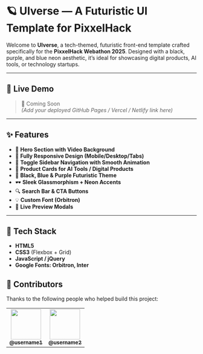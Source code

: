

# 🪐 UIverse — A Futuristic UI Template for PixxelHack

Welcome to **UIverse**, a tech-themed, futuristic front-end template crafted specifically for the **PixxelHack Webathon 2025**. Designed with a black, purple, and blue neon aesthetic, it’s ideal for showcasing digital products, AI tools, or technology startups.

---

## 🚀 Live Demo

> 🔗 Coming Soon  
*(Add your deployed GitHub Pages / Vercel / Netlify link here)*

---

## ✨ Features

- 🎥 **Hero Section with Video Background**  
- 📱 **Fully Responsive Design (Mobile/Desktop/Tabs)**  
- 🧭 **Toggle Sidebar Navigation with Smooth Animation**  
- 🧠 **Product Cards for AI Tools / Digital Products**  
- 🧊 **Black, Blue & Purple Futuristic Theme**  
- 🕶️ **Sleek Glassmorphism + Neon Accents**  
- 🔍 **Search Bar & CTA Buttons**  
- 💡 **Custom Font (Orbitron)**  
- 💬 **Live Preview Modals**

---

## 🧩 Tech Stack

- **HTML5**
- **CSS3** (Flexbox + Grid)
- **JavaScript / jQuery**
- **Google Fonts: Orbitron, Inter**


## 🤝 Contributors

Thanks to the following people who helped build this project:

<table>
  <tr>
    <td align="center">
      <a href="https://github.com/Aryan">
        <img src="https://avatars.githubusercontent.com/aryandhandhukiya" width="80px;" alt=""/><br />
        <sub><b>@username1</b></sub>
      </a>
    </td>
    <td align="center">
      <a href="https://github.com/Kartavya">
        <img src="https://avatars.githubusercontent.com/KartavyaD" width="80px;" alt=""/><br />
        <sub><b>@username2</b></sub>
      </a>
    </td>
  </tr>
</table>



